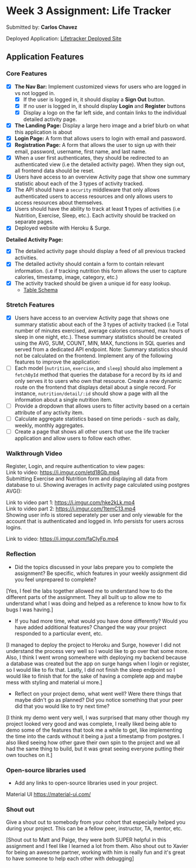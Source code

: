 # Week 3 Assignment: Life Tracker

Submitted by: **Carlos Chavez**

Deployed Application: [Lifetracker Deployed Site](https://life-tracker-carlos.surge.sh/activity)

## Application Features

### Core Features

- [x] **The Nav Bar:** Implement customized views for users who are logged in vs not logged in.
  - [x] If the user is logged in, it should display a **Sign Out** button. 
  - [x] If no user is logged in, it should display **Login** and **Register** buttons
  - [x] Display a logo on the far left side, and contain links to the individual detailed activity page. 
- [x] **The Landing Page:** Display a large hero image and a brief blurb on what this application is about
- [x] **Login Page:** A form that allows users to login with email and password.
- [x] **Registration Page:** A form that allows the user to sign up with their email, password, username, first name, and last name.
- [x] When a user first authenticates, they should be redirected to an authenticated view (i.e the detailed activity page). When they sign out, all frontend data should be reset.
- [x] Users have access to an overview Activity page that show one summary statistic about each of the 3 types of activity tracked.
- [x] The API should have a `security` middleware that only allows authenticated users to access resources and only allows users to access resources about themselves. 
- [x] Users should have the ability to track at least **1** types of activities (i.e Nutrition, Exercise, Sleep, etc.). Each activity should be tracked on separate pages.
- [x] Deployed website with Heroku & Surge. 

**Detailed Activity Page:**
- [x] The detailed activity page should display a feed of all previous tracked activities.
- [x] The detailed activity should contain a form to contain relevant information. (i.e if tracking nutrition this form allows the user to capture calories, timestamp, image, category, etc.) 
- [x] The activity tracked should be given a unique id for easy lookup.
  * [Table Schema](https://github.com/CarlosEnrique7/life-tracker-be/blob/main/fitness-tracker-schema.sql) 

### Stretch Features

 - [x] Users have access to an overview Activity page that shows one summary statistic about each of the 3 types of activity tracked (i.e Total number of minutes exercised, average calories consumed, max hours of sleep in one night, etc.). These summary statistics should be created using the AVG, SUM, COUNT, MIN, MAX, functions in SQL queries and served from a dedicated API endpoint.
Note: Summary statistics should not be calculated on the frontend.
Implement any of the following features to improve the application:
- [ ] Each model (`nutrition`, `exercise`, and `sleep`) should also implement a `fetchById` method that queries the database for a record by its id and only serves it to users who own that resource. Create a new dynamic route on the frontend that displays detail about a single record. For instance, `nutrition/detail/:id` should show a page with all the information about a single nutrition item.
- [ ] Provide a dropdown that allows users to filter activity based on a certain attribute of any activity item.
- [ ] Calculate aggregate statistics based on time periods - such as daily, weekly, monthly aggregates.
- [ ] Create a page that shows all other users that use the life tracker application and allow users to follow each other.

### Walkthrough Video

Register, Login, and require authentication to view pages:<br />
Link to video: https://i.imgur.com/etd18Gb.mp4
<br />
Submitting Exercise and Nutrition form and displaying all data from database to ui. Showing averages in activity page calculated using postgres AVG(): <br/>

Link to video part 1: https://i.imgur.com/hke2kLk.mp4
<br/>
Link to video part 2: https://i.imgur.com/1temC13.mp4
<br/>
Showing user info is stored seperately per user and only viewable for the account that is authenticated and logged in. Info persists for users across logins. <br/>

Link to video: https://i.imgur.com/faCIyFp.mp4
<br/>


### Reflection

* Did the topics discussed in your labs prepare you to complete the assignment? Be specific, which features in your weekly assignment did you feel unprepared to complete?

[Yes, I feel the labs together allowed me to understand how to do the different parts of the assignment. They all built up to allow me to understand what I was doing and helped as a reference to know how to fix bugs I was having.]

* If you had more time, what would you have done differently? Would you have added additional features? Changed the way your project responded to a particular event, etc.
  
[I managed to deploy the project to Heroku and Surge, however I did not understand the process very well so I would like to go over that some more. Also, I think I went wrong somewhere with deploying my backend because a database was created but the app on surge hangs when I login or register, so I would like to fix that. Lastly, I did not finish the sleep endpoint so I would like to finish that for the sake of having a complete app and maybe mess with styling and material ui more.]

* Reflect on your project demo, what went well? Were there things that maybe didn't go as planned? Did you notice something that your peer did that you would like to try next time?

[I think my demo went very well, I was surprised that many other though my project looked very good and was complete, I really liked being able to demo some of the features that took me a while to get, like implementing the time into the cards without it being a just a timestamp from postgres. I also liked seeing how other gave their own spin to the project and we all had the same thing to build, but it was great seeing everyone putting their own touches on it.]

### Open-source libraries used

- Add any links to open-source libraries used in your project.

Material UI https://material-ui.com/

### Shout out

Give a shout out to somebody from your cohort that especially helped you during your project. This can be a fellow peer, instructor, TA, mentor, etc.

[Shout out to Matt and Paige, they were both SUPER helpful in this assignment and I feel like I learned a lot from them. Also shout out to Xavier for being an awesome partner, working with him is really fun and it's great to have someone to help each other with debugging]
